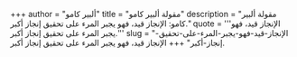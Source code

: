 +++
author = "ألبير كامو"
title = "مقولة ألبير كامو"
description = "مقولة ألبير كامو: الإنجاز قيد، فهو يجبر المرء على تحقيق إنجاز أكبر."
quote = '''الإنجاز قيد، فهو يجبر المرء على تحقيق إنجاز أكبر.''' 
slug = "الإنجاز-قيد-فهو-يجبر-المرء-على-تحقيق-إنجاز-أكبر"
+++
الإنجاز قيد، فهو يجبر المرء على تحقيق إنجاز أكبر.
